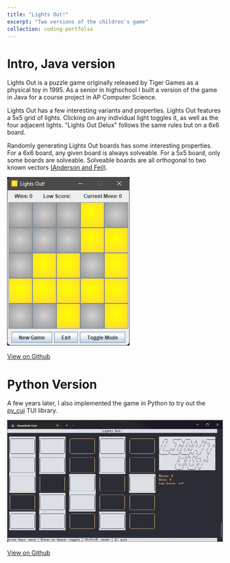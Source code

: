 ```yaml
---
title: "Lights Out!"
excerpt: "Two versions of the children's game"
collection: coding-portfolio
---
```



# Intro, Java version

Lights Out is a puzzle game originally released by Tiger Games as a physical
toy in 1995. As a senior in highschool I built a version of the game in Java
for a course project in AP Computer Science.

Lights Out has a few interesting variants and properties. Lights Out features
a 5x5 grid of lights. Clicking on any individual light toggles it, as well as the
four adjacent lights.
"Lights Out Delux" follows the same rules but on a 6x6 board.

Randomly generating Lights Out boards has some interesting properties. For a 6x6
board, any given board is always solveable. For a 5x5 board, only some boards
are solveable. Solveable boards are all orthogonal to two known vectors
[(Anderson and Feil)](https://doi.org/10.1080%2F0025570X.1998.11996658).

![Java Lights Out](/images/code/java_lightsout.png)

[View on Github](https://github.com/WardBrian/LightsOut/tree/java/)

# Python Version

A few years later, I also implemented the game in Python
to try out the [py_cui](https://github.com/jwlodek/py_cui)
TUI library.

![Python Lights Out](/images/code/python_lightsout.png)

[View on Github](https://github.com/WardBrian/LightsOut/tree/python/)

